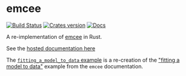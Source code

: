 # emcee

[![Build Status](https://travis-ci.org/mindriot101/rust-emcee.svg?branch=master)](https://travis-ci.org/mindriot101/rust-emcee)
[![Crates version](https://img.shields.io/crates/v/emcee.svg)](https://crates.io/crates/emcee)
[![Docs](https://img.shields.io/badge/docs-emcee-brightgreen.svg)](https://docs.rs/emcee)

A re-implementation of [emcee][1] in Rust.

See the [hosted documentation here][2]

The [`fitting_a_model_to_data` example][3] is a re-creation of the ["fitting a model to
data"][4] example from the `emcee` documentation.

[1]: http://dan.iel.fm/emcee/current/
[2]: https://docs.rs/emcee
[3]: https://github.com/mindriot101/rust-emcee/blob/master/examples/fitting_a_model_to_data.rs
[4]: http://dan.iel.fm/emcee/current/user/line/
